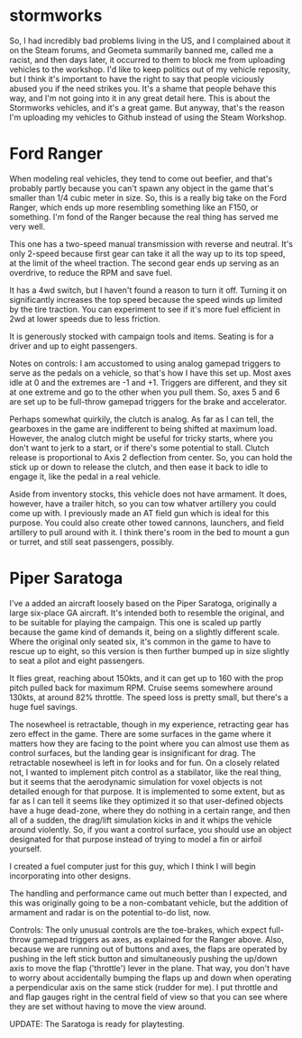 # stormworks

So, I had incredibly bad problems living in the US, and I complained about it on the Steam forums, and Geometa
summarily banned me, called me a racist, and then days later, it occurred to them to block me from uploading
vehicles to the workshop. I'd like to keep politics out of my vehicle reposity, but I think it's important to
have the right to say that people viciously abused you if the need strikes you. It's a shame that people behave
this way, and I'm not going into it in any great detail here. This is about the Stormworks vehicles, and it's a
great game. But anyway, that's the reason I'm uploading my vehicles to Github instead of using the Steam Workshop.

# Ford Ranger
When modeling real vehicles, they tend to come out beefier, and that's probably partly because you can't spawn any object
in the game that's smaller than 1/4 cubic meter in size. So, this is a really big take on the Ford Ranger, which ends up
more resembling something like an F150, or something. I'm fond of the Ranger because the real thing has served me very well.

This one has a two-speed manual transmission with reverse and neutral. It's only 2-speed because first gear can take it
all the way up to its top speed, at the limit of the wheel traction. The second gear ends up serving as an overdrive, to
reduce the RPM and save fuel.

It has a 4wd switch, but I haven't found a reason to turn it off. Turning it on significantly increases the top speed
because the speed winds up limited by the tire traction. You can experiment to see if it's more fuel efficient in 2wd at lower
speeds due to less friction.

It is generously stocked with campaign tools and items. Seating is for a driver and up to eight passengers.

Notes on controls:
I am accustomed to using analog gamepad triggers to serve as the pedals on a vehicle, so that's how I have this set up.
Most axes idle at 0 and the extremes are -1 and +1. Triggers are different, and they sit at one extreme and go to the other
when you pull them. So, axes 5 and 6 are set up to be full-throw gamepad triggers for the brake and accelerator.

Perhaps somewhat quirkily, the clutch is analog. As far as I can tell, the gearboxes in the game are indifferent to being
shifted at maximum load. However, the analog clutch might be useful for tricky starts, where you don't want to jerk to a start,
or if there's some potential to stall. Clutch release is proportional to Axis 2 deflection from center. So, you can hold the stick up
or down to release the clutch, and then ease it back to idle to engage it, like the pedal in a real vehicle.

Aside from inventory stocks, this vehicle does not have armament. It does, however, have a trailer hitch, so you can tow whatver
artillery you could come up with. I previously made an AT field gun which is ideal for this purpose. You could also create
other towed cannons, launchers, and field artillery to pull around with it. I think there's room in the bed to mount a gun or
turret, and still seat passengers, possibly.

# Piper Saratoga
I've a added an aircraft loosely based on the Piper Saratoga, originally a large six-place GA aircraft.
It's intended both to resemble the original, and to be suitable for playing the campaign.
This one is scaled up partly because the game kind of demands it, being on a slightly different scale.
Where the original only seated six, it's common in the game to have to rescue up to eight, so
this version is then further bumped up in size slightly to seat a pilot and eight passengers.

It flies great, reaching about 150kts, and it can get up to 160 with the prop pitch pulled back for maximum RPM.
Cruise seems somewhere around 130kts, at around 82% throttle. The speed loss is pretty small,
but there's a huge fuel savings.

The nosewheel is retractable, though in my experience, retracting gear has zero effect in the game. There are
some surfaces in the game where it matters how they are facing to the point where you can almost
use them as control surfaces, but the landing gear is insignificant for drag. The retractable
nosewheel is left in for looks and for fun. On a closely related not, I wanted to implement pitch control
as a stabilator, like the real thing, but it seems that the aerodynamic simulation for voxel objects is
not detailed enough for that purpose. It is implemented to some extent, but as far as I can tell it
seems like they optimized it so that user-defined objects have a huge dead-zone, where they do nothing in a certain range,
and then all of a sudden, the drag/lift simulation kicks in and it whips the vehicle around violently.
So, if you want a control surface, you should use an object designated for that purpose instead of trying to
model a fin or airfoil yourself.

I created a fuel computer just for this guy, which I think I will begin incorporating into other designs.

The handling and performance came out much better than I expected, and this was originally going to be
a non-combatant vehicle, but the addition of armament and radar is on the potential to-do list, now.

Controls:
The only unusual controls are the toe-brakes, which expect full-throw gamepad triggers as axes, as explained
for the Ranger above. Also, because we are running out of buttons and axes, the flaps are operated by pushing
in the left stick button and simultaneously pushing the up/down axis to move the flap ('throttle') lever in the plane. That way,
you don't have to worry about accidentally bumping the flaps up and down when operating a perpendicular axis on the same stick
(rudder for me). I put throttle and and flap gauges right in the central field of view so that you can see where they are set without
having to move the view around.

UPDATE: The Saratoga is ready for playtesting.
